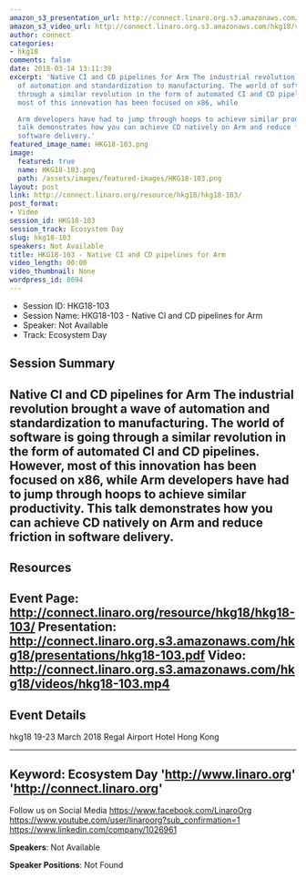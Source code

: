 ```yaml
---
amazon_s3_presentation_url: http://connect.linaro.org.s3.amazonaws.com/hkg18/presentations/hkg18-103.pdf
amazon_s3_video_url: http://connect.linaro.org.s3.amazonaws.com/hkg18/videos/hkg18-103.mp4
author: connect
categories:
- hkg18
comments: false
date: 2018-03-14 13:11:39
excerpt: 'Native CI and CD pipelines for Arm The industrial revolution brought a wave
  of automation and standardization to manufacturing. The world of software is going
  through a similar revolution in the form of automated CI and CD pipelines. However,
  most of this innovation has been focused on x86, while

  Arm developers have had to jump through hoops to achieve similar productivity. This
  talk demonstrates how you can achieve CD natively on Arm and reduce friction in
  software delivery.'
featured_image_name: HKG18-103.png
image:
  featured: true
  name: HKG18-103.png
  path: /assets/images/featured-images/HKG18-103.png
layout: post
link: http://connect.linaro.org/resource/hkg18/hkg18-103/
post_format:
- Video
session_id: HKG18-103
session_track: Ecosystem Day
slug: hkg18-103
speakers: Not Available
title: HKG18-103 - Native CI and CD pipelines for Arm
video_length: 00:00
video_thumbnail: None
wordpress_id: 8694
---
```


- Session ID: HKG18-103
- Session Name: HKG18-103 - Native CI and CD pipelines for Arm
- Speaker: Not Available
- Track: Ecosystem Day


## Session Summary
Native CI and CD pipelines for Arm The industrial revolution brought a wave of automation and standardization to manufacturing. The world of software is going through a similar revolution in the form of automated CI and CD pipelines. However, most of this innovation has been focused on x86, while
Arm developers have had to jump through hoops to achieve similar productivity. This talk demonstrates how you can achieve CD natively on Arm and reduce friction in software delivery.
---------------------------------------------------
## Resources
Event Page: http://connect.linaro.org/resource/hkg18/hkg18-103/
Presentation: http://connect.linaro.org.s3.amazonaws.com/hkg18/presentations/hkg18-103.pdf
Video: http://connect.linaro.org.s3.amazonaws.com/hkg18/videos/hkg18-103.mp4
 ---------------------------------------------------
## Event Details
hkg18
19-23 March 2018 
Regal Airport Hotel Hong Kong

---------------------------------------------------
Keyword: Ecosystem Day
'http://www.linaro.org'
'http://connect.linaro.org'
---------------------------------------------------
Follow us on Social Media
https://www.facebook.com/LinaroOrg
https://www.youtube.com/user/linaroorg?sub_confirmation=1
https://www.linkedin.com/company/1026961

**Speakers**: Not Available

**Speaker Positions**: Not Found